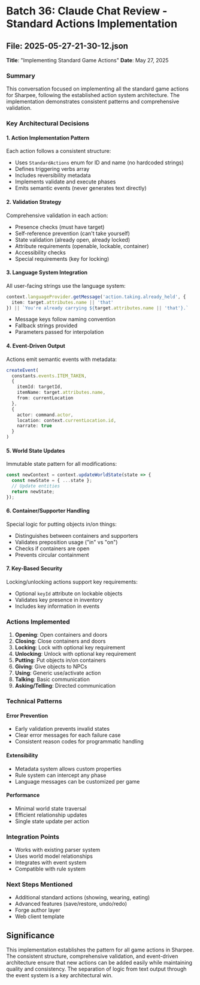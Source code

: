 # Batch 36: Claude Chat Review - Standard Actions Implementation

## File: 2025-05-27-21-30-12.json
**Title**: "Implementing Standard Game Actions"
**Date**: May 27, 2025

### Summary
This conversation focused on implementing all the standard game actions for Sharpee, following the established action system architecture. The implementation demonstrates consistent patterns and comprehensive validation.

### Key Architectural Decisions

#### 1. Action Implementation Pattern
Each action follows a consistent structure:
- Uses `StandardActions` enum for ID and name (no hardcoded strings)
- Defines triggering verbs array
- Includes reversibility metadata
- Implements validate and execute phases
- Emits semantic events (never generates text directly)

#### 2. Validation Strategy
Comprehensive validation in each action:
- Presence checks (must have target)
- Self-reference prevention (can't take yourself)
- State validation (already open, already locked)
- Attribute requirements (openable, lockable, container)
- Accessibility checks
- Special requirements (key for locking)

#### 3. Language System Integration
All user-facing strings use the language system:
```typescript
context.languageProvider.getMessage('action.taking.already_held', {
  item: target.attributes.name || 'that'
}) || `You're already carrying ${target.attributes.name || 'that'}.`
```
- Message keys follow naming convention
- Fallback strings provided
- Parameters passed for interpolation

#### 4. Event-Driven Output
Actions emit semantic events with metadata:
```typescript
createEvent(
  constants.events.ITEM_TAKEN,
  { 
    itemId: targetId,
    itemName: target.attributes.name,
    from: currentLocation
  },
  { 
    actor: command.actor,
    location: context.currentLocation.id,
    narrate: true
  }
)
```

#### 5. World State Updates
Immutable state pattern for all modifications:
```typescript
const newContext = context.updateWorldState(state => {
  const newState = { ...state };
  // Update entities
  return newState;
});
```

#### 6. Container/Supporter Handling
Special logic for putting objects in/on things:
- Distinguishes between containers and supporters
- Validates preposition usage ("in" vs "on")
- Checks if containers are open
- Prevents circular containment

#### 7. Key-Based Security
Locking/unlocking actions support key requirements:
- Optional `keyId` attribute on lockable objects
- Validates key presence in inventory
- Includes key information in events

### Actions Implemented
1. **Opening**: Open containers and doors
2. **Closing**: Close containers and doors
3. **Locking**: Lock with optional key requirement
4. **Unlocking**: Unlock with optional key requirement
5. **Putting**: Put objects in/on containers
6. **Giving**: Give objects to NPCs
7. **Using**: Generic use/activate action
8. **Talking**: Basic communication
9. **Asking/Telling**: Directed communication

### Technical Patterns

#### Error Prevention
- Early validation prevents invalid states
- Clear error messages for each failure case
- Consistent reason codes for programmatic handling

#### Extensibility
- Metadata system allows custom properties
- Rule system can intercept any phase
- Language messages can be customized per game

#### Performance
- Minimal world state traversal
- Efficient relationship updates
- Single state update per action

### Integration Points
- Works with existing parser system
- Uses world model relationships
- Integrates with event system
- Compatible with rule system

### Next Steps Mentioned
- Additional standard actions (showing, wearing, eating)
- Advanced features (save/restore, undo/redo)
- Forge author layer
- Web client template

## Significance
This implementation establishes the pattern for all game actions in Sharpee. The consistent structure, comprehensive validation, and event-driven architecture ensure that new actions can be added easily while maintaining quality and consistency. The separation of logic from text output through the event system is a key architectural win.
